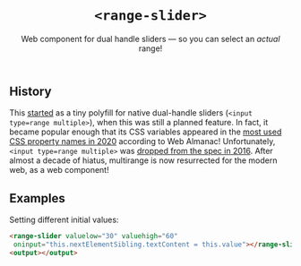 <header>

# `<range-slider>`

Web component for dual handle sliders — so you can select an _actual_ range!

</header>

## History

This [started](v1/) as a tiny polyfill for native dual-handle sliders (`<input type=range multiple>`), when this was still a planned feature.
In fact, it became popular enough that its CSS variables appeared in the [most used CSS property names in 2020](https://almanac.httparchive.org/en/2020/css#naming) according to Web Almanac!
Unfortunately, `<input type=range multiple>` was [dropped from the spec in 2016](https://github.com/LeaVerou/multirange/issues/37).
After almost a decade of hiatus, multirange is now resurrected for the modern web, as a web component!

## Examples

<!-- Basic usage:

```html
<range-slider></range-slider>
```

Let’s add an input event handler to see what we’re doing:

```html
<range-slider oninput="this.nextElementSibling.textContent = this.value"></range-slider>
<output></output>
``` -->

Setting different initial values:

```html
<range-slider valuelow="30" valuehigh="60"
 oninput="this.nextElementSibling.textContent = this.value"></range-slider>
<output></output>
```

<!-- With min/max/step:

```html
<range-slider min="-180" max="180" step="0.1"
 oninput="this.nextElementSibling.textContent = this.value"></range-slider>
 <output></output>
```
 -->
